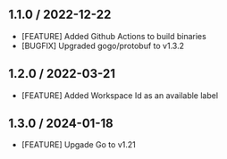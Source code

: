 ## 1.1.0 / 2022-12-22

- [FEATURE] Added Github Actions to build binaries
- [BUGFIX] Upgraded gogo/protobuf to v1.3.2

## 1.2.0 / 2022-03-21

- [FEATURE] Added Workspace Id as an available label

## 1.3.0 / 2024-01-18

- [FEATURE] Upgade Go to v1.21
